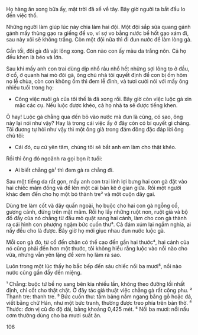 Họ hàng ăn xong bữa ấy, mặt trời đã xế về tây. Bây giờ người ta bắt đầu lo đến việc thổ.

Những người làm giúp lúc này chia làm hai đội. Một đội sắp sửa quang gánh gánh mấy thùng gạo ra giếng để vo, ví sợ vo bằng nước bể hốt gạo xám đi, sau này xôi sẽ không trắng. Còn một đội nữa thì đi đun nước để làm lòng gà.

Gần tối, đôi gà đã vặt lông xong. Con nào con ấy màu da trắng nõn. Cả họ đều khen là béo và lớn.

Sau khi mấy anh con trai dùng dịp nhổ râu nhổ hết những sợi lông to ở đầu, ở cổ, ở quanh hai mỏ đôi gà, ông chủ nhà tôi quyết định để con bị ốm hôm nọ lễ chùa, còn con không ốm thì đem lễ đình, và tươi cười nói với mấy ông nhiều tuổi trong họ:

- Công việc nuôi gà của tôi thế là đã xong rồi. Bây giờ còn việc luộc gà xin mặc các cụ. Nếu luộc được khéo, cả họ nhà ta sẽ được tiếng khen.

Ô hay! Luộc gà chẳng qua đến bỏ vào nước mà đun là cùng, có sao, ông này lại nói như vậy? Hay là trong cái việc ấy ở đây còn có bí quyết gì chăng. Tôi đương tự hỏi như vậy thì một ông già trong đám đông đặc đáp lời ông chủ tôi:

- Cái đó, cụ cứ yên tâm, chúng tôi sẽ bắt anh em làm cho thật khéo.

Rồi thì ông đó ngoảnh ra gọi bọn ít tuổi:

- Ai biết chằng gà¹ thì đem gà ra chằng đi.

Sau một tiếng da rất gọn, mấy anh con trai lính lợi bưng hai con gà đặt vào hai chiếc mâm đồng và để lên một cái bàn kê ở gian giữa. Rồi một người khác đem đến cho họ một bó thành tre² và một cuộn dây gai.

Dùng tre làm cốt và dây quấn ngoài, họ buộc cho hai con gà ngỗng cổ, gượng cánh, đứng trên mặt mâm. Rồi họ lấy những ruột non, ruột già và bộ đồ đầy của nó chằng từ đầu mỏ quặt sang hai cánh, làm cho con gà thành ra cái hình con phượng ngậm bức cuốn thư³. Cả đám xúm lại ngắm nghía, ai nấy đều cho là được. Bây giờ họ mới giục nhau đun nước luộc gà.

Mỗi con gà đó, từ cổ đến chân có thể cao đến gần hai thước⁴, hai cánh của nó cũng phải đến hơn một thước, tôi không hiểu rằng luộc vào nồi nào cho vừa, nhưng vẫn yên lặng để xem họ làm ra sao.

Luôn trong một lúc thấy họ bắc bếp đến sáu chiếc nồi ba mươi⁵, nồi nào nước cũng gần đầy đến miệng.

¹ Chằng: buộc tứ bề nọ sang bên kia nhiều lần, không theo đường lối nhất định, chỉ cốt cho thật chặt. Ở đây tác giả thuật việc chằng gà rất công phu.
² Thanh tre: thanh tre.
³ Bức cuốn thư: tấm bảng nằm ngang bằng gỗ hoặc đá, viết bằng chữ Hán, như một bức tranh, thường được treo phía trên bàn thờ.
⁴ Thước: đơn vị cũ đo độ dài, bằng khoảng 0,425 mét.
⁵ Nồi ba mươi: nồi nấu cơm thường dùng cho ba mươi suất ăn.

106